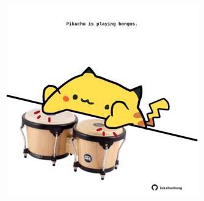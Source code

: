 <!-- built at 02/10/2021, 03:02:05 UTC -->
<p align="center">
  <img width="500" height="500" src="./ReadmeImage.svg">
</p>

